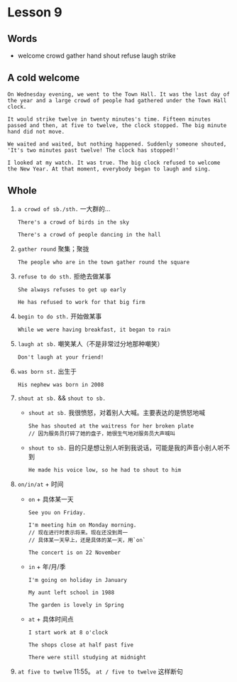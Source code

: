 # Lesson 9

## Words

- welcome crowd gather hand shout refuse laugh strike

## A cold welcome

```
On Wednesday evening, we went to the Town Hall. It was the last day of the year and a large crowd of people had gathered under the Town Hall clock.

It would strike twelve in twenty minutes's time. Fifteen minutes passed and then, at five to twelve, the clock stopped. The big minute hand did not move.

We waited and waited, but nothing happened. Suddenly someone shouted, 'It's two minutes past twelve! The clock has stopped!'

I looked at my watch. It was true. The big clock refused to welcome the New Year. At that moment, everybody began to laugh and sing.
```

## Whole

1. `a crowd of sb./sth.` 一大群的...

   ```
   There's a crowd of birds in the sky

   There's a crowd of people dancing in the hall
   ```

2. `gather round` 聚集；聚拢

   ```
   The people who are in the town gather round the square
   ```

3. `refuse to do sth.` 拒绝去做某事

   ```
   She always refuses to get up early

   He has refused to work for that big firm
   ```

4. `begin to do sth.` 开始做某事

   ```
   While we were having breakfast, it began to rain
   ```

5. `laugh at sb.` 嘲笑某人（不是非常过分地那种嘲笑）

   ```
   Don't laugh at your friend!
   ```

6. `was born st.` 出生于

   ```
   His nephew was born in 2008
   ```

7. `shout at sb.` && `shout to sb.`

   - `shout at sb.` 我很愤怒，对着别人大喊。主要表达的是愤怒地喊

     ```
     She has shouted at the waitress for her broken plate
     // 因为服务员打碎了她的盘子，她很生气地对服务员大声喊叫
     ```

   - `shout to sb.` 目的只是想让别人听到我说话，可能是我的声音小别人听不到

     ```
     He made his voice low, so he had to shout to him
     ```

8. `on/in/at` + 时间

   - `on` + 具体某一天

     ```
     See you on Friday.

     I'm meeting him on Monday morning.
     // 现在进行时表示将来。现在还没到周一
     // 具体某一天早上，还是具体的某一天，用`on`

     The concert is on 22 November
     ```

   - `in` + 年/月/季

     ```
     I'm going on holiday in January

     My aunt left school in 1988

     The garden is lovely in Spring
     ```

   - `at` + 具体时间点

     ```
     I start work at 8 o'clock

     The shops close at half past five

     There were still studying at midnight
     ```

9. `at five to twelve` 11:55。 `at / five to twelve` 这样断句
